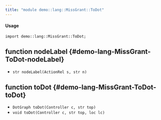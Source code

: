 ```yaml
---
title: "module demo::lang::MissGrant::ToDot"
---
```


#### Usage

`import demo::lang::MissGrant::ToDot;`

## function nodeLabel {#demo-lang-MissGrant-ToDot-nodeLabel}

* ``str nodeLabel(ActionRel s, str n)``

## function toDot {#demo-lang-MissGrant-ToDot-toDot}

* ``DotGraph toDot(Controller c, str top)``
* ``void toDot(Controller c, str top, loc lc)``

